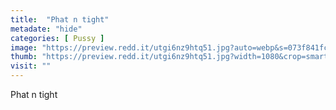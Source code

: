 ```yaml
---
title:  "Phat n tight"
metadate: "hide"
categories: [ Pussy ]
image: "https://preview.redd.it/utgi6nz9htq51.jpg?auto=webp&s=073f841fc71380c2c672348ff55118c0692c4845"
thumb: "https://preview.redd.it/utgi6nz9htq51.jpg?width=1080&crop=smart&auto=webp&s=b1b2485e3e592f672c666e948b97bb9693ea8bbf"
visit: ""
---
```

Phat n tight
